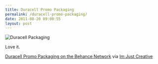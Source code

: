 ```yaml
---
title: Duracell Promo Packaging
permalink: /duracell-promo-packaging/
date: 2011-08-20 09:00:55
layout: post
---
```


![Duracell Packaging](http://therobb.com/wp-content/uploads/2011-08-5bc2f87ccb47b883ccb8d2904f9b2ad6.jpeg)

Love it.

[Duracell Promo Packaging on the Behance Network](http://www.behance.net/gallery/Duracell-Promo-Packaging/1290015) via [Im Just Creative](http://imjustcreative.tumblr.com/post/9136436395/duracell-promo-packaging-by-spencer-bigum)